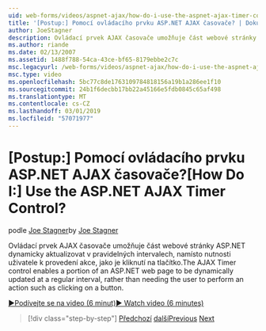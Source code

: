 ```yaml
---
uid: web-forms/videos/aspnet-ajax/how-do-i-use-the-aspnet-ajax-timer-control
title: '[Postup:] Pomocí ovládacího prvku ASP.NET AJAX časovače? | Dokumenty Microsoft'
author: JoeStagner
description: Ovládací prvek AJAX časovače umožňuje část webové stránky ASP.NET dynamicky aktualizovat v pravidelných intervalech, namísto nutnosti uživateli...
ms.author: riande
ms.date: 02/13/2007
ms.assetid: 1488f788-54ca-43ce-bf65-8179ebbe2c7c
msc.legacyurl: /web-forms/videos/aspnet-ajax/how-do-i-use-the-aspnet-ajax-timer-control
msc.type: video
ms.openlocfilehash: 5bc77c8de1763109784818156a19b1a286ee1f10
ms.sourcegitcommit: 24b1f6decbb17bb22a45166e5fdb0845c65af498
ms.translationtype: MT
ms.contentlocale: cs-CZ
ms.lasthandoff: 03/01/2019
ms.locfileid: "57071977"
---
```

<a name="how-do-i-use-the-aspnet-ajax-timer-control"></a><span data-ttu-id="83d47-104">[Postup:] Pomocí ovládacího prvku ASP.NET AJAX časovače?</span><span class="sxs-lookup"><span data-stu-id="83d47-104">[How Do I:] Use the ASP.NET AJAX Timer Control?</span></span>
====================
<span data-ttu-id="83d47-105">podle [Joe Stagner](https://github.com/JoeStagner)</span><span class="sxs-lookup"><span data-stu-id="83d47-105">by [Joe Stagner](https://github.com/JoeStagner)</span></span>

<span data-ttu-id="83d47-106">Ovládací prvek AJAX časovače umožňuje část webové stránky ASP.NET dynamicky aktualizovat v pravidelných intervalech, namísto nutnosti uživatele k provedení akce, jako je kliknutí na tlačítko.</span><span class="sxs-lookup"><span data-stu-id="83d47-106">The AJAX Timer control enables a portion of an ASP.NET web page to be dynamically updated at a regular interval, rather than needing the user to perform an action such as clicking on a button.</span></span>

[<span data-ttu-id="83d47-107">&#9654;Podívejte se na video (6 minut)</span><span class="sxs-lookup"><span data-stu-id="83d47-107">&#9654; Watch video (6 minutes)</span></span>](https://channel9.msdn.com/Blogs/ASP-NET-Site-Videos/how-do-i-use-the-aspnet-ajax-timer-control)

> [!div class="step-by-step"]
> <span data-ttu-id="83d47-108">[Předchozí](how-do-i-use-the-aspnet-ajax-roundedcorners-extender.md)
> [další](how-do-i-implement-the-predictive-fetch-pattern-for-ajax.md)</span><span class="sxs-lookup"><span data-stu-id="83d47-108">[Previous](how-do-i-use-the-aspnet-ajax-roundedcorners-extender.md)
[Next](how-do-i-implement-the-predictive-fetch-pattern-for-ajax.md)</span></span>
